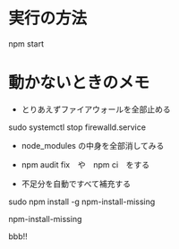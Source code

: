 # 実行の方法

npm start

# 動かないときのメモ

+ とりあえずファイアウォールを全部止める

sudo systemctl stop firewalld.service

+ node_modules の中身を全部消してみる

+ npm audit fix　や　npm ci　をする

+ 不足分を自動ですべて補充する

sudo npm install -g npm-install-missing

npm-install-missing


bbb!!
